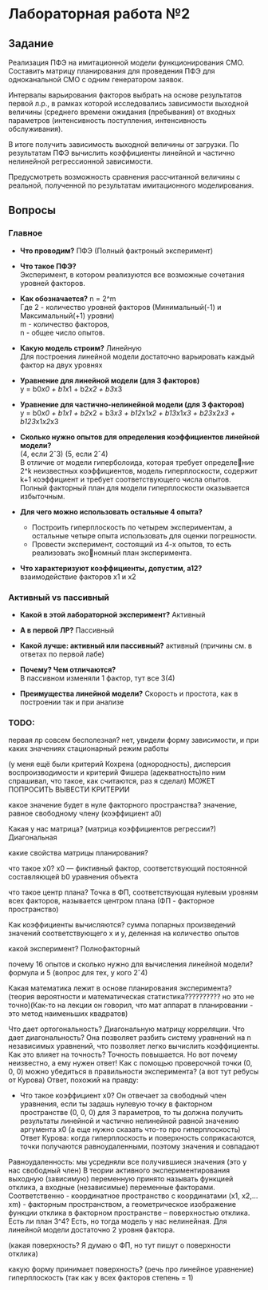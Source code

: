 # Лабораторная работа №2

## Задание
Реализация ПФЭ на имитационной модели функционирования СМО.
Составить матрицу планирования для проведения ПФЭ для одноканальной СМО с одним генератором заявок.

Интервалы варьирования факторов выбрать на основе результатов первой л.р., в рамках которой исследовались зависимости выходной величины (среднего времени ожидания (пребывания) от входных параметров (интенсивность поступления, интенсивность обслуживания).  

В итоге получить зависимость выходной величины от загрузки.
По результатам ПФЭ вычислить коэффициенты линейной и частично нелинейной регрессионной зависимости.

Предусмотреть возможность сравнения рассчитанной величины с реальной, полученной по результатам имитационного моделирования.

## Вопросы

### Главное
* **Что проводим?** ПФЭ (Полный фактроный эксперимент)

* **Что такое ПФЭ?**  
Эксперимент, в котором реализуются все возможные сочетания уровней факторов.

* **Как обозначается?** n = 2^m  
  Где 2 - количество уровней факторов (Минимальный(-1) и Максимальный(+1) уровни)  
  m - количество факторов,  
  n - общее число опытов.

* **Какую модель строим?** Линейную   
  Для построения линейной модели достаточно варьировать каждый фактор на двух уровнях

* **Уравнение для линейной модели (для 3 факторов)**  
  y = b0*x0 + b1*x1 + b2*x2 + b3*x3

* **Уравнение для частично-нелинейной модели (для 3 факторов)**  
  y = b0*x0 + b1x1 + b2*x2 + b3*x3 + b12*x1*x2 + b13*x1*x3 + b23*x2*x3 + b123*x1*x2*x3

* **Сколько нужно опытов для определения коэффициентов линейной модели?**  
(4, если 2ˆ3) (5, если 2ˆ4)  
В отличие от модели гиперболоида, которая требует определение
2^k неизвестных коэффициентов, модель гиперплоскости, содержит k+1 коэффициент и требует соответствующего числа опытов.
Полный факторный план для модели гиперплоскости оказывается избыточным.

* **Для чего можно использовать остальные 4 опыта?**
	* Построить гиперплоскость по четырем экспериментам, а остальные четыре
опыта использовать для оценки погрешности.
  * Провести эксперимент, состоящий из 4-х опытов, то есть реализовать экономный план эксперимента.

* **Что характеризуют коэффициенты, допустим, a12?**  
  взаимодействие факторов x1 и x2

### Активный vs пассивный
* **Какой в этой лабораторной эксперимент?** Активный

* **А в первой ЛР?** Пассивный

* **Какой лучше: активный или пассивный?** активный (причины см. в ответах по первой лабе)

* **Почему? Чем отличаются?**   
  В пассивном изменяли 1 фактор, тут все 3(4)

* **Преимущества линейной модели?**
Скорость и простота, как в построении так и при анализе


### TODO:
первая лр совсем бесполезная?
нет, увидели форму зависимости, и при каких значениях стационарный режим работы


(у меня ещё были критерий Кохрена (однородность), дисперсия воспроизводимости и критерий Фишера (адекватность)по ним спрашивал, что такое, как считаются, раз я сделал)
МОЖЕТ ПОПРОСИТЬ ВЫВЕСТИ КРИТЕРИИ


какое значение будет в нуле факторного пространства?
значение, равное свободному члену (коэффициент a0)

Какая у нас матрица? (матрица коэффициентов регрессии?)
Диагональная 

какие свойства матрицы планирования?



что такое х0?
х0 — фиктивный фактор, соответствующий постоянной составляющей b0 уравнения объекта

что такое центр плана?
Точка в ФП, соответствующая нулевым уровням всех факторов, называется центром плана (ФП - факторное пространство)

Как коэффициенты вычисляются?
сумма попарных произведений значений соответствующего х и у, деленная на количество опытов

какой эксперимент?
Полнофакторный

почему 16 опытов и сколько нужно для вычисления линейной модели?
формула и 5 (вопрос для тех, у кого 2ˆ4)


Какая математика лежит в основе планирования эксперимента?
(теория вероятности и математическая статистика?????????? но это не точно)(Как-то на лекции он говорил, что мат аппарат в планировании - это метод наименьших квадратов)


Что дает ортогональность?
Диагональную матрицу корреляции.
Что дает диагональность?
Она позволяет разбить систему уравнений на n независимых уравнений, что позволяет легко вычислить коэффициенты.
Как это влияет на точность?
Точность повышается.  Но вот почему неизвестно, а ему нужен ответ!
Как с помощью проверочной точки (0, 0, 0) можно убедиться в правильности эксперимента?
(а вот тут ребусы от Курова)
Ответ, похожий на правду: 
- Что такое коэффициент x0?
Он отвечает за свободный член уравнения, если ты задашь нулевую точку в факторном пространстве (0, 0, 0) для 3 параметров, то ты должна получить результаты линейной и частично нелинейной равной значению аргумента х0
(а еще нужно сказать что-то про гиперплоскость)
Ответ Курова: когда гиперплоскость и поверхность соприкасаются, точки получаются равноудаленными, поэтому значения и совпадают

Равноудаленность: мы усредняли все получившиеся значения (это у нас свободный член)
В теории активного экспериментирования выходную (зависимую) переменную принято называть функцией отклика, а входные (независимые) переменные факторами. Соответственно - координатное пространство с координатами (x1, x2,…xm) - факторным пространством, а геометрическое изображение функции отклика в факторном пространстве – поверхностью отклика.
Есть ли план 3^4? Есть, но тогда модель у нас нелинейная. Для линейной модели достаточно 2 уровня фактора. 

(какая поверхность? Я думаю о ФП, но тут пишут о поверхности отклика)




какую форму принимает поверхность? (речь про линейное уравнение)
 гиперплоскость (так как у всех факторов степень = 1)
